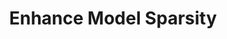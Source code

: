 ---
layout: tactic

title:  "Enhance Model Sparsity"
tags: machine-learning model-optimization measured
t-sort: "Awesome Tactic"
t-type: "Architectural Tactic"
categories: green-ml-enabled-systems
t-description: "Enhancing sparsity of a machine learning model means reducing the number of model parameters or setting their values to zero. For example, weight sparsification involves identifying and removing unnecessary or less important weights in a neural network. Enhancing model sparsity decreases the complexity of the model and consequently reduces requirements for storage and memory. Therefore, it also results in lower power consumption."
t-participant: "Data Scientist"
t-artifact: "Machine Learning Algorithm"
t-context: "Machine Learning"
t-feature: 
t-intent: "Improve energy efficiency by removing unnecessary or less important weights in neural networks"
t-targetQA: "Energy Efficiency"
t-relatedQA: "Accuracy"
t-measuredimpact: "Removing unnecessary or less important weights in neural networks lowers energy consumption."
t-source: "Xiangyu Yang, Sheng Hua, Yuanming Shi, Hao Wang, Jun Zhang, and Khaled B. Letaief. 2020. Sparse Optimization for Green Edge AI Inference. Journal of Communications and Information Networks 5, 1 (2020), 1–15."
t-source-doi: "https://doi.org/10.23919/JCIN.2020.9055106"
t-diagram: "enhance-model-sparsity.png"
---